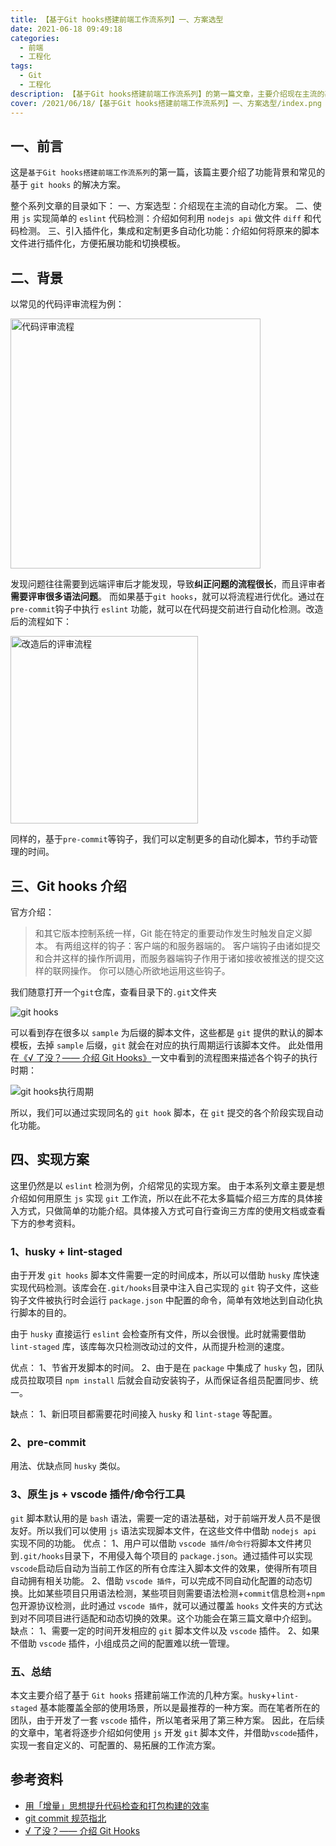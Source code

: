```yaml
---
title: 【基于Git hooks搭建前端工作流系列】一、方案选型
date: 2021-06-18 09:49:18
categories:
  - 前端
  - 工程化
tags:
  - Git
  - 工程化
description: 【基于Git hooks搭建前端工作流系列】的第一篇文章，主要介绍现在主流的基于Git hooks搭建的前端工作流方案
cover: /2021/06/18/【基于Git hooks搭建前端工作流系列】一、方案选型/index.png
---
```


## 一、前言

这是`基于Git hooks搭建前端工作流系列`的第一篇，该篇主要介绍了功能背景和常见的基于 `git hooks` 的解决方案。

整个系列文章的目录如下：
一、方案选型：介绍现在主流的自动化方案。
二、使用 `js` 实现简单的 `eslint` 代码检测：介绍如何利用 `nodejs api` 做文件 `diff` 和代码检测。
三、引入插件化，集成和定制更多自动化功能：介绍如何将原来的脚本文件进行插件化，方便拓展功能和切换模板。

## 二、背景

以常见的代码评审流程为例：

<img src="1.png" width="400px" title="代码评审流程" />

发现问题往往需要到远端评审后才能发现，导致**纠正问题的流程很长**，而且评审者**需要评审很多语法问题**。
而如果基于`git hooks`，就可以将流程进行优化。通过在`pre-commit`钩子中执行 `eslint` 功能，就可以在代码提交前进行自动化检测。改造后的流程如下：

<img src="2.png" width="300px" title="改造后的评审流程" />

同样的，基于`pre-commit`等钩子，我们可以定制更多的自动化脚本，节约手动管理的时间。

## 三、Git hooks 介绍

官方介绍：

> 和其它版本控制系统一样，Git 能在特定的重要动作发生时触发自定义脚本。 有两组这样的钩子：客户端的和服务器端的。 客户端钩子由诸如提交和合并这样的操作所调用，而服务器端钩子作用于诸如接收被推送的提交这样的联网操作。 你可以随心所欲地运用这些钩子。

我们随意打开一个`git`仓库，查看目录下的`.git`文件夹

![git hooks](3.png)

可以看到存在很多以 `sample` 为后缀的脚本文件，这些都是 `git` 提供的默认的脚本模板，去掉 `sample` 后缀，`git` 就会在对应的执行周期运行该脚本文件。
此处借用在[《√ 了没？—— 介绍 Git Hooks》](https://zhuanlan.zhihu.com/p/115224711)一文中看到的流程图来描述各个钩子的执行时期：

![git hooks执行周期](4.jpeg)

所以，我们可以通过实现同名的 `git hook` 脚本，在 `git` 提交的各个阶段实现自动化功能。

## 四、实现方案

这里仍然是以 `eslint` 检测为例，介绍常见的实现方案。
由于本系列文章主要是想介绍如何用原生 `js` 实现 `git` 工作流，所以在此不花太多篇幅介绍三方库的具体接入方式，只做简单的功能介绍。具体接入方式可自行查询三方库的使用文档或查看下方的参考资料。

### 1、husky + lint-staged

由于开发 `git hooks` 脚本文件需要一定的时间成本，所以可以借助 `husky` 库快速实现代码检测。该库会在`.git/hooks`目录中注入自己实现的 `git` 钩子文件，这些钩子文件被执行时会运行 `package.json` 中配置的命令，简单有效地达到自动化执行脚本的目的。

由于 `husky` 直接运行 `eslint` 会检查所有文件，所以会很慢。此时就需要借助 `lint-staged` 库，该库每次只检测改动过的文件，从而提升检测的速度。

优点：
1、节省开发脚本的时间。
2、由于是在 `package` 中集成了 `husky` 包，团队成员拉取项目 `npm install` 后就会自动安装钩子，从而保证各组员配置同步、统一。

缺点：
1、新旧项目都需要花时间接入 `husky` 和 `lint-stage` 等配置。

### 2、pre-commit

用法、优缺点同 `husky` 类似。

### 3、原生 js + vscode 插件/命令行工具

`git` 脚本默认用的是 `bash` 语法，需要一定的语法基础，对于前端开发人员不是很友好。所以我们可以使用 `js` 语法实现脚本文件，在这些文件中借助 `nodejs api` 实现不同的功能。
优点：
1、用户可以借助 `vscode 插件`/`命令行`将脚本文件拷贝到`.git/hooks`目录下，不用侵入每个项目的 `package.json`。通过插件可以实现`vscode`启动后自动为当前工作区的所有仓库注入脚本文件的效果，使得所有项目自动拥有相关功能。
2、借助 `vscode 插件`，可以完成不同自动化配置的动态切换。比如某些项目只用语法检测，某些项目则需要语法检测+`commit`信息检测+`npm` 包开源协议检测，此时通过 `vscode 插件`，就可以通过覆盖 `hooks` 文件夹的方式达到对不同项目进行适配和动态切换的效果。这个功能会在第三篇文章中介绍到。
缺点：
1、需要一定的时间开发相应的 `git` 脚本文件以及 `vscode` 插件。
2、如果不借助 `vscode` 插件，小组成员之间的配置难以统一管理。

### 五、总结

本文主要介绍了基于 `Git hooks` 搭建前端工作流的几种方案。`husky`+`lint-staged` 基本能覆盖全部的使用场景，所以是最推荐的一种方案。而在笔者所在的团队，由于开发了一套 `vscode` 插件，所以笔者采用了第三种方案。
因此，在后续的文章中，笔者将逐步介绍如何使用 `js` 开发 `git` 脚本文件，并借助`vscode`插件，实现一套自定义的、可配置的、易拓展的工作流方案。

## 参考资料

- [用「增量」思想提升代码检查和打包构建的效率](https://juejin.cn/post/6865101730166767623)
- [git commit 规范指北](https://juejin.cn/post/6845166890373873677)
- [√ 了没？—— 介绍 Git Hooks](https://zhuanlan.zhihu.com/p/115224711)
